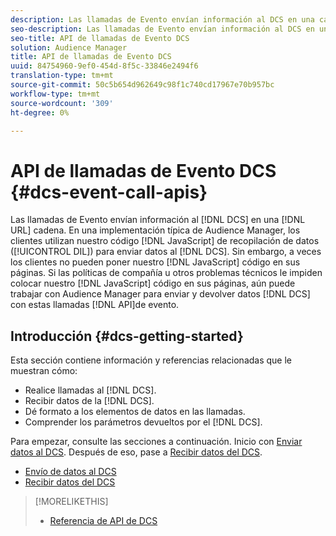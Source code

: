 ```yaml
---
description: Las llamadas de Evento envían información al DCS en una cadena URL. En una implementación típica de Audience Manager, los clientes utilizan nuestro código de recopilación de datos JavaScript (DIL) para enviar datos al DCS. Sin embargo, a veces los clientes no pueden colocar el código JavaScript en sus páginas. Si las políticas de compañía u otros problemas técnicos le impiden colocar nuestro código JavaScript en sus páginas, aún puede trabajar con Audience Manager para enviar y devolver datos de DCS con estas API de llamadas de evento.
seo-description: Las llamadas de Evento envían información al DCS en una cadena URL. En una implementación típica de Audience Manager, los clientes utilizan nuestro código de recopilación de datos JavaScript (DIL) para enviar datos al DCS. Sin embargo, a veces los clientes no pueden colocar el código JavaScript en sus páginas. Si las políticas de compañía u otros problemas técnicos le impiden colocar nuestro código JavaScript en sus páginas, aún puede trabajar con Audience Manager para enviar y devolver datos de DCS con estas API de llamadas de evento.
seo-title: API de llamadas de Evento DCS
solution: Audience Manager
title: API de llamadas de Evento DCS
uuid: 84754960-9ef0-454d-8f5c-33846e2494f6
translation-type: tm+mt
source-git-commit: 50c5b654d962649c98f1c740cd17967e70b957bc
workflow-type: tm+mt
source-wordcount: '309'
ht-degree: 0%

---
```



# API de llamadas de Evento DCS {#dcs-event-call-apis}

Las llamadas de Evento envían información al [!DNL DCS] en una [!DNL URL] cadena. En una implementación típica de Audience Manager, los clientes utilizan nuestro código [!DNL JavaScript] de recopilación de datos ([!UICONTROL DIL]) para enviar datos al [!DNL DCS]. Sin embargo, a veces los clientes no pueden poner nuestro [!DNL JavaScript] código en sus páginas. Si las políticas de compañía u otros problemas técnicos le impiden colocar nuestro [!DNL JavaScript] código en sus páginas, aún puede trabajar con Audience Manager para enviar y devolver datos [!DNL DCS] con estas llamadas [!DNL API]de evento.

## Introducción {#dcs-getting-started}

Esta sección contiene información y referencias relacionadas que le muestran cómo:

* Realice llamadas al [!DNL DCS].
* Recibir datos de la [!DNL DCS].
* Dé formato a los elementos de datos en las llamadas.
* Comprender los parámetros devueltos por el [!DNL DCS].

Para empezar, consulte las secciones a continuación. Inicio con [Enviar datos al DCS](../../../api/dcs-intro/dcs-event-calls/dcs-url-send.md). Después de eso, pase a [Recibir datos del DCS](../../../api/dcs-intro/dcs-event-calls/dcs-url-receive.md).

* [Envío de datos al DCS](dcs-url-send.md)
* [Recibir datos del DCS](dcs-url-receive.md)

>[!MORELIKETHIS]
>
>* [Referencia de API de DCS](../../../api/dcs-intro/dcs-api-reference/dcs-api-methods.md)

